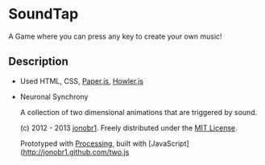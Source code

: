 # SoundTap
A Game where you can press any key to create your own music!

## Description

- Used HTML, CSS, [Paper.js](http://paperjs.org/), [Howler.js](https://howlerjs.com/)

- Neuronal Synchrony

    A collection of two dimensional animations that are triggered by sound.

    (c) 2012 - 2013 [jonobr1](http://jonobr1.com/). Freely distributed under the [MIT License](http://opensource.org/licenses/MIT).

    Prototyped with [Processing](http://processing.org/), built with [JavaScript](http://jonobr1.github.com/two.js
